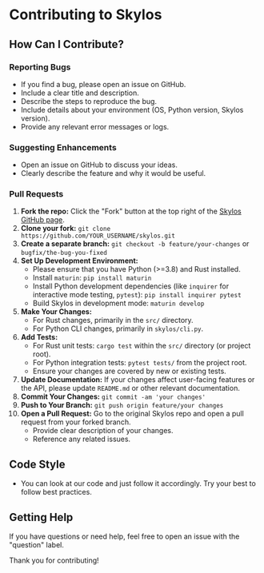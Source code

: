 # Contributing to Skylos

## How Can I Contribute?

### Reporting Bugs
- If you find a bug, please open an issue on GitHub.
- Include a clear title and description.
- Describe the steps to reproduce the bug.
- Include details about your environment (OS, Python version, Skylos version).
- Provide any relevant error messages or logs.

### Suggesting Enhancements
- Open an issue on GitHub to discuss your ideas.
- Clearly describe the feature and why it would be useful.

### Pull Requests

1.  **Fork the repo:** Click the "Fork" button at the top right of the [Skylos GitHub page](https://github.com/duriantaco/skylos).
2.  **Clone your fork:** `git clone https://github.com/YOUR_USERNAME/skylos.git`
3.  **Create a separate branch:** `git checkout -b feature/your-changes` or `bugfix/the-bug-you-fixed`
4.  **Set Up Development Environment:**
    * Please ensure that you have Python (>=3.8) and Rust installed.
    * Install `maturin`: `pip install maturin`
    * Install Python development dependencies (like `inquirer` for interactive mode testing, `pytest`): `pip install inquirer pytest`
    * Build Skylos in development mode: `maturin develop`
5.  **Make Your Changes:**
    * For Rust changes, primarily in the `src/` directory.
    * For Python CLI changes, primarily in `skylos/cli.py`.
6.  **Add Tests:**
    * For Rust unit tests: `cargo test` within the `src/` directory (or project root).
    * For Python integration tests: `pytest tests/` from the project root.
    * Ensure your changes are covered by new or existing tests.
7.  **Update Documentation:** If your changes affect user-facing features or the API, please update `README.md` or other relevant documentation.
8.  **Commit Your Changes:** `git commit -am 'your changes'`
9.  **Push to Your Branch:** `git push origin feature/your changes`
10. **Open a Pull Request:** Go to the original Skylos repo and open a pull request from your forked branch.
    * Provide clear description of your changes.
    * Reference any related issues.

## Code Style
- You can look at our code and just follow it accordingly. Try your best to follow best practices. 

## Getting Help
If you have questions or need help, feel free to open an issue with the "question" label.

Thank you for contributing!